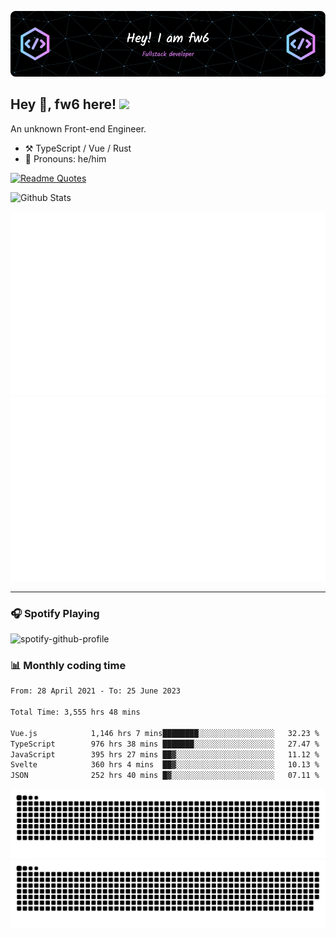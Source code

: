 ![Header](github-header-image.png)

## Hey 👋, fw6 here! <img src="https://github.githubassets.com/images/mona-whisper.gif" height="24" />


An unknown Front-end Engineer.

-   :hammer_and_pick: TypeScript / Vue / Rust
-   :man: Pronouns: he/him


[![Readme Quotes](https://quotes-github-readme.vercel.app/api?type=horizontal&theme=algolia)](https://github.com/piyushsuthar/github-readme-quotes)



![Github Stats](https://github-readme-stats.vercel.app/api?username=fw6&bg_color=30,e96443,904e95&title_color=fff&text_color=fff)

![](https://raw.githubusercontent.com/fw6/github-stats-transparent/output/generated/overview.svg)
![](https://raw.githubusercontent.com/fw6/github-stats-transparent/output/generated/languages.svg)


---

### 🎧 Spotify Playing

<!-- ![spotify-github-profile](/img/default.svg) -->

![spotify-github-profile](https://spotify-github-profile.vercel.app/api/view.svg?uid=r6wn4hdvypv0lkzyrj0e0pjct&cover_image=true&theme=default&show_offline=true&background_color=9a10ad&interchange=true&bar_color_cover=true)



### :bar_chart: Monthly coding time 

<!--START_SECTION:waka-->

```txt
From: 28 April 2021 - To: 25 June 2023

Total Time: 3,555 hrs 48 mins

Vue.js            1,146 hrs 7 mins████████░░░░░░░░░░░░░░░░░   32.23 %
TypeScript        976 hrs 38 mins ███████░░░░░░░░░░░░░░░░░░   27.47 %
JavaScript        395 hrs 27 mins ██▓░░░░░░░░░░░░░░░░░░░░░░   11.12 %
Svelte            360 hrs 4 mins  ██▓░░░░░░░░░░░░░░░░░░░░░░   10.13 %
JSON              252 hrs 40 mins █▓░░░░░░░░░░░░░░░░░░░░░░░   07.11 %
```

<!--END_SECTION:waka-->




![github contribution grid snake animation](https://raw.githubusercontent.com/platane/platane/output/github-contribution-grid-snake-dark.svg#gh-dark-mode-only)![github contribution grid snake animation](https://raw.githubusercontent.com/platane/platane/output/github-contribution-grid-snake.svg#gh-light-mode-only)
